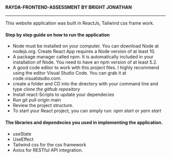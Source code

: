<h4>RAYDA-FRONTEND-ASSESSMENT BY BRIGHT JONATHAN</h4>
<hr/>
This website application was built in ReactJs, Tailwind css frame work.

<h4> Step by step guide on how to run the application </h4>
<ul>
   <li>Node must be installed on your computer. You can download Node at nodejs.org. Create React App requires a Node version of at least 10.</li>
   <li>A package manager called npm. It is automatically included in your installation of Node. You need to have an npm version of at least 5.2.</li>
   <li>A good code editor to work with this project files. I highly recommend using the editor Visual Studio Code. You can grab it at code.visualstudio.com.</li>
   <li>create a folder and CD into the directory with your command line and type <i>clone the github repository</i></li>
   <li>Install react-Scripts to update your dependecies</li>
   <li>Run git pull origin main</li>
   <li>Review the project structure.</li>
   <li> To start your React project, you can simply run: <i>npm start</i> or <i>yarn start</i> </li>
</ul>

<h4> The libraries and dependecies you used in implementing the application.</h4>
<ul>
   <li> useState </li>
   <li> UseEffect </li>
   <li> Tailwind css for the css framework</li>
   <li> Axios for RESTful API integration. </li>
</ul>

